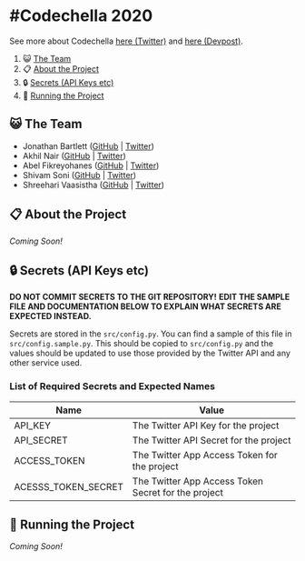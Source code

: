 # \#Codechella 2020

See more about Codechella [here (Twitter)](https://twitter.com/hashtag/codechella?lang=en) and [here (Devpost)](https://codechella.devpost.com/).

1. 😺 [The Team](#the-team)
2. 📋 [About the Project](#about-the-project)
3. 🔒 [Secrets (API Keys etc)](#secrets-api-keys-etc)
4. 🏃 [Running the Project](#running-the-project)

## 😺 The Team

- Jonathan Bartlett ([GitHub](https://github.com/Jonnobrow) | [Twitter](https://twitter.com/jonnobrow))
- Akhil Nair ([GitHub](https://github.com/Jedi18) | [Twitter]())
- Abel Fikreyohanes ([GitHub](https://github.com/bellajr) | [Twitter](https://twitter.com/AFikreyohanes))
- Shivam Soni ([GitHub](https://github.com/i-shivamsoni) | [Twitter](https://twitter.com/i_shivamsoni))
- Shreehari Vaasistha ([GitHub](https://github.com/ShreehariVaasishta) | [Twitter](https://twitter.com/Hary86389970))

## 📋 About the Project
*Coming Soon!*

## 🔒 Secrets (API Keys etc)

**DO NOT COMMIT SECRETS TO THE GIT REPOSITORY!**
**EDIT THE SAMPLE FILE AND DOCUMENTATION BELOW TO EXPLAIN WHAT SECRETS ARE EXPECTED INSTEAD.**


Secrets are stored in the `src/config.py`.
You can find a sample of this file in `src/config.sample.py`.
This should be copied to `src/config.py` and the values should be updated to use
those provided by the Twitter API and any other service used.


### List of Required Secrets and Expected Names

| Name                | Value                                               |
|---------------------|-----------------------------------------------------|
| API_KEY             | The Twitter API Key for the project                 |
| API_SECRET          | The Twitter API Secret for the project              |
| ACCESS_TOKEN        | The Twitter App Access Token for the project        |
| ACESSS_TOKEN_SECRET | The Twitter App Access Token Secret for the project |


## 🏃 Running the Project

*Coming Soon!*

